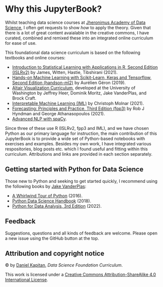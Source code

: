 # Why this JupyterBook?

Whilst teaching data science courses at [Jheronimus Academy of Data Science](https://jads.nl), I often get requests to show _how_ to apply the theory. Given that there is a lot of great content avaialable in the creative commons, I have curated, combined and remixed these into an integrated online curriculum for ease of use.

This foundational data science curriculum is based on the following textbooks and online courses:

- [Introduction to Statistical Learning with Applications in R, Second Edition (ISLRv2)](https://statlearning.com) by James, Witten, Hastie, Tibshirani (2021).
- [Hands-on Machine Learning with Scikit-Learn, Keras and Tensorflow, Second Edition (handson-ml2)](https://github.com/ageron/handson-ml2) by Aurélien Géron (2019).
- [Altair Visualization Curriculum](https://uwdata.github.io/visualization-curriculum/intro.html), developed at the University of Washington by Jeffrey Heer, Dominik Moritz, Jake VanderPlas, and Brock Craft.
- [Interpretable Machine Learning (IML)](https://christophm.github.io/interpretable-ml-book/) by Christoph Molnar (2021).
- [Forecasting: Principles and Practice, Third Edition (fpp3)](https://otexts.com/fpp3/) by Rob J Hyndman and George Athanasopoulos (2021).
- [Advanced NLP with spaCy](https://course.spacy.io/en/).

Since three of these use R (ISLRv2, fpp3 and IML), and we have chosen Python as our primary language for instruction, the main contribution of this JupyterBook is to provide a wide set of Python-based notebooks with exercises and examples. Besides my own work, I have integrated various respositories, blog posts etc. which I found useful and fitting within this curriculum. Attributions and links are provided in each section separately.

## Getting started with Python for Data Science

Those new to Python and seeking to get started quickly, I recommend using the following books by [Jake VanderPlas](http://vanderplas.com/):

- [A Whirlwind Tour of Python](https://github.com/jads-nl/WhirlwindTourOfPython) (2016).
- [Python Data Science Handbook](https://github.com/jads-nl/PythonDataScienceHandbook) (2018). 
- [Python for Data Analysis, 3rd Edition](https://wesmckinney.com/book/) (2022).

## Feedback

Suggestions, questions and all kinds of feedback are welcome. Please open a new issue using the GitHub button at the top.


## Attribution and copyright notice

© by [Daniel Kapitan](https://linkedin.com/in/dkapitan), _Data Science Foundation Curriculum_.

This work is licensed under a [Creative Commons Attribution-ShareAlike 4.0 International License](http://creativecommons.org/licenses/by-sa/4.0/).
